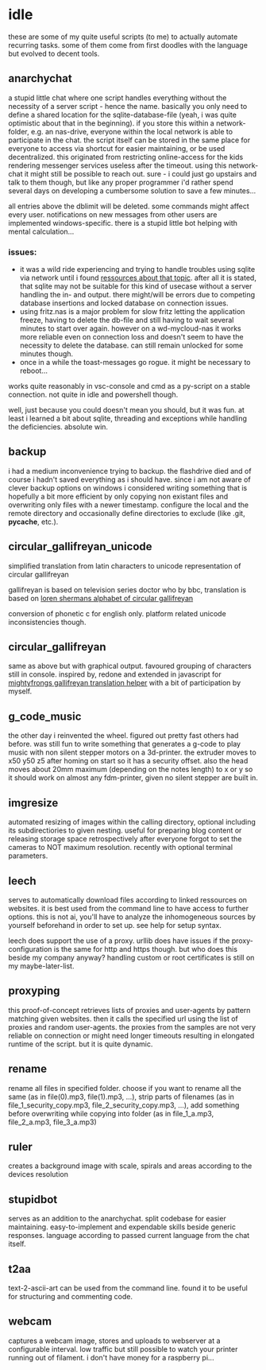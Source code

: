 # idle

these are some of my quite useful scripts (to me) to actually automate recurring tasks.
some of them come from first doodles with the language but evolved to decent tools.

## anarchychat
a stupid little chat where one script handles everything without the necessity of a server script - hence the name. basically you only need to define a shared location for the sqlite-database-file (yeah, i was quite optimistic about that in the beginning). if you store this within a network-folder, e.g. an nas-drive, everyone within the local network is able to participate in the chat. the script itself can be stored in the same place for everyone to access via shortcut for easier maintaining, or be used decentralized. this originated from restricting online-access for the kids rendering messenger services useless after the timeout. using this network-chat it might still be possible to reach out. sure - i could just go upstairs and talk to them though, but like any proper programmer i'd rather spend several days on developing a cumbersome solution to save a few minutes...

all entries above the dblimit will be deleted. some commands might affect every user. notifications on new messages from other users are implemented windows-specific. there is a stupid little bot helping with mental calculation...

### issues:
* it was a wild ride experiencing and trying to handle troubles using sqlite via network until i found [ressources about that topic](https://www.sqlite.org/useovernet.html). after all it is stated, that sqlite may not be suitable for this kind of usecase without a server handling the in- and output. there might/will be errors due to competing database insertions and locked database on connection issues.
* using fritz.nas is a major problem for slow fritz letting the application freeze, having to delete the db-file and still having to wait several minutes to start over again. however on a wd-mycloud-nas it works more reliable even on connection loss and doesn't seem to have the necessity to delete the database. can still remain unlocked for some minutes though.
* once in a while the toast-messages go rogue. it might be necessary to reboot...

works quite reasonably in vsc-console and cmd as a py-script on a stable connection. not quite in idle and powershell though.

well, just because you could doesn't mean you should, but it was fun. at least i learned a bit about sqlite, threading and exceptions while handling the deficiencies. absolute win.

## backup
i had a medium inconvenience trying to backup. the flashdrive died and of course i hadn't saved everything as i should have. since i am not aware of clever backup options on windows i considered writing something that is hopefully a bit more efficient by only copying non existant files and overwriting only files with a newer timestamp.
configure the local and the remote directory and occasionally define directories to exclude (like .git, __pycache__, etc.).

## circular_gallifreyan_unicode
simplified translation from latin characters to unicode representation of circular gallifreyan

gallifreyan is based on television series doctor who by bbc, translation is based on [loren shermans alphabet of circular gallifreyan](http://shermansplanet.com/gallifreyan/guide.pdf)

conversion of phonetic c for english only. platform related unicode inconsistencies though.

## circular_gallifreyan
same as above but with graphical output. favoured grouping of characters still in console. inspired by, redone and extended in javascript for [mightyfrongs gallifreyan translation helper](https://github.com/Mightyfrong/gallifreyan-translation-helper) with a bit of participation by myself.

## g_code_music
the other day i reinvented the wheel. figured out pretty fast others had before. was still fun to write something that generates a g-code to play music with non silent stepper motors on a 3d-printer.
the extruder moves to x50 y50 z5 after homing on start so it has a security offset. also the head moves about 20mm maximum (depending on the notes length) to x or y so it should work on almost any fdm-printer, given no silent stepper are built in.

## imgresize
automated resizing of images within the calling directory, optional including its subdirectiories to given nesting. useful for preparing blog content or releasing storage space retrospectively after everyone forgot to set the cameras to NOT maximum resolution. recently with optional terminal parameters.

## leech
serves to automatically download files according to linked ressources on websites. it is best used from the command line to have access to further options. this is not ai, you'll have to analyze the inhomogeneous sources by yourself beforehand in order to set up. see help for setup syntax.

leech does support the use of a proxy. urllib does have issues if the proxy-configuration is the same for http and https though. but who does this beside my company anyway? handling custom or root certificates is still on my maybe-later-list. 

## proxyping
this proof-of-concept retrieves lists of proxies and user-agents by pattern matching given websites. then it calls the specified url using the list of proxies and random user-agents. the proxies from the samples are not very reliable on connection or might need longer timeouts resulting in elongated runtime of the script. but it is quite dynamic.

## rename
rename all files in specified folder. choose if you want to rename all the same (as in file(0).mp3, file(1).mp3, ...), strip parts of filenames (as in file_1_security_copy.mp3, file_2_security_copy.mp3, ...), add something before overwriting while copying into folder (as in file_1_a.mp3, file_2_a.mp3, file_3_a.mp3)

## ruler
creates a background image with scale, spirals and areas according to the devices resolution

## stupidbot
serves as an addition to the anarchychat. split codebase for easier maintaining.
easy-to-implement and expendable skills beside generic responses. language according to passed current language from the chat itself.

## t2aa
text-2-ascii-art can be used from the command line. found it to be useful for structuring and commenting code.

## webcam
captures a webcam image, stores and uploads to webserver at a configurable interval. low traffic but still possible to watch your printer running out of filament. i don't have money for a raspberry pi...